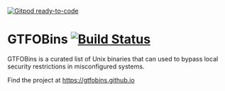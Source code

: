 [![Gitpod ready-to-code](https://img.shields.io/badge/Gitpod-ready--to--code-blue?logo=gitpod)](https://gitpod.io/#https://github.com/GTFOBins/GTFOBins.github.io)

# GTFOBins [![Build Status][]][travis]

[Build Status]: https://travis-ci.org/GTFOBins/GTFOBins.github.io.svg?branch=master
[travis]: https://travis-ci.org/GTFOBins/GTFOBins.github.io

GTFOBins is a curated list of Unix binaries that can used to bypass local security restrictions in misconfigured systems.

Find the project at https://gtfobins.github.io
